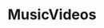 ---
title: MusicVideos
crosslinks:
- BMSR
- HelpMeFind
- SynthRock
- NameThatSong
- atlantamusic
- fandurr
- VideoEditing
- Music
---